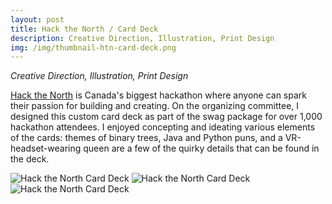 ```yaml
---
layout: post
title: Hack the North / Card Deck
description: Creative Direction, Illustration, Print Design
img: /img/thumbnail-htn-card-deck.png
---
```

<i>Creative Direction, Illustration, Print Design</i>

<a href="https://hackthenorth.com/" target="_blank">Hack the North</a> is Canada's biggest hackathon where anyone can spark their passion for building and creating. On the organizing committee, I designed this custom card deck as part of the swag package for over 1,000 hackathon attendees. I enjoyed concepting and ideating various elements of the cards: themes of binary trees, Java and Python puns, and a VR-headset-wearing queen are a few of the quirky details that can be found in the deck. 


<img class="col two" src="{{ site.baseurl }}/img/htn/htn_cards_2.jpg" alt="Hack the North Card Deck" title="Hack the North Card Deck"/>
<img class="col one" src="{{ site.baseurl }}/img/htn/htn_cards_1.jpg" alt="Hack the North Card Deck" title="Hack the North Card Deck"/>
<img class="col one" src="{{ site.baseurl }}/img/htn/htn_cards_0.jpg" alt="Hack the North Card Deck" title="Hack the North Card Deck"/>